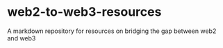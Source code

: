 # web2-to-web3-resources
A markdown repository for resources on bridging the gap between web2 and web3
